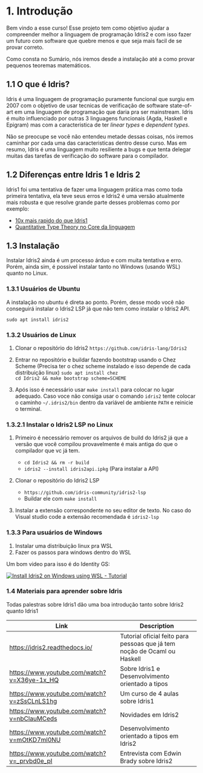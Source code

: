 # 1. Introdução

Bem vindo a esse curso! Esse projeto tem como objetivo ajudar a compreender melhor a linguagem de programação Idris2 e com isso fazer um futuro com software que quebre menos e que seja mais facil de se provar correto.

Como consta no Sumário, nós iremos desde a instalação até a como provar pequenos teoremas matemáticos.

## 1.1 O que é Idris?

Idris é uma linguagem de programação puramente funcional que surgiu em 2007 com o objetivo de usar tecnicas de verificação de software state-of-art em uma linguagem de programação que daria pra ser mainstream. Idris é muito influenciado por outras 3 linguagens funcionais (Agda, Haskell e Epigram) mas com a caracteristica de ter *linear types* e *dependent types*. 

Não se preocupe se você não entendeu metade dessas coisas, nós iremos caminhar por cada uma das caracteristicas dentro desse curso. Mas em resumo, Idris é uma linguagem muito resiliente a bugs e que tenta delegar muitas das tarefas de verificação do software para o compilador.

## 1.2 Diferenças entre Idris 1 e Idris 2

Idris1 foi uma tentativa de fazer uma linguagem prática mas como toda primeira tentativa, ela teve seus erros e Idris2 é uma versão atualmente mais robusta e que resolve grande parte desses problemas como por exemplo:

- [10x mais rapido do que Idris1](https://www.type-driven.org.uk/edwinb/why-is-idris-2-so-much-faster-than-idris-1.html)
- [Quantitative Type Theory no Core da linguagem](https://idris2.readthedocs.io/en/latest/tutorial/multiplicities.html)

## 1.3 Instalação

Instalar Idris2 ainda é um processo árduo e com muita tentativa e erro. Porém, ainda sim, é possivel instalar tanto no Windows (usando WSL) quanto no Linux. 

### 1.3.1 Usuários de Ubuntu

A instalação no ubuntu é direta ao ponto. Porém, desse modo você não conseguirá instalar o Idris2 LSP já que não tem como instalar o Idris2 API.

```sudo apt install idris2```

### 1.3.2 Usuários de Linux


1. Clonar o repositório do Idris2
   `https://github.com/idris-lang/Idris2`
  
2. Entrar no repositório e buildar fazendo bootstrap usando o Chez Scheme (Precisa ter o chez scheme instalado e isso depende de cada distribuição linux)
   `sudo apt install chez` <br>
   `cd Idris2 && make bootstrap scheme=SCHEME`

3. Após isso é necessário usar `make install` para colocar no lugar adequado. Caso voce não consiga usar o comando `idris2` tente colocar o caminho `~/.idris2/bin` dentro da variável de ambiente `PATH` e reinicie o terminal.

### 1.3.2.1 Instalar o Idris2 LSP no Linux

1. Primeiro é necessário remover os arquivos de build do Idris2 já que a versão que você compilou provavelmente é mais antiga do que o compilador que vc já tem. 
    - `cd Idris2 && rm -r build`
    - `idris2 --install idris2api.ipkg` (Para instalar a API)

2. Clonar o repositório do Idris2 LSP 
   - `https://github.com/idris-community/idris2-lsp`
   - Buildar ele com `make install`

3. Instalar a extensão correspondente no seu editor de texto. No caso do Visual studio code a extensão recomendada é `idris2-lsp`

### 1.3.3 Para usuários de Windows

1. Instalar uma distribuição linux pra WSL
2. Fazer os passos para windows dentro do WSL 
  
Um bom video para isso é do Identity GS:

[![Install Idris2 on Windows using WSL - Tutorial](http://img.youtube.com/vi/pAGTLlwKM48/0.jpg)](http://www.youtube.com/watch?v=pAGTLlwKM48 "Video Title")

### 1.4 Materiais para aprender sobre Idris

Todas palestras sobre Idris1 dão uma boa introdução tanto sobre Idris2 quanto Idris1

| Link        | Description |
| ----------- | ----------- |
| https://idris2.readthedocs.io/ | Tutorial oficial feito para pessoas que já tem noção de Ocaml ou Haskell |
| https://www.youtube.com/watch?v=X36ye-1x_HQ | Sobre Idris1 e Desenvolvimento orientado a tipos |
| https://www.youtube.com/watch?v=zSsCLnLS1hg | Um curso de 4 aulas sobre Idris1 |
| https://www.youtube.com/watch?v=nbClauMCeds | Novidades em Idris2 |
| https://www.youtube.com/watch?v=mOtKD7ml0NU | Desenvolvimento orientado a tipos em Idris2 |
| https://www.youtube.com/watch?v=_prvbd0e_pI | Entrevista com Edwin Brady sobre Idris2 |
